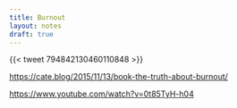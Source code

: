 ```yaml
---
title: Burnout
layout: notes
draft: true
---
```


{{< tweet 794842130460110848 >}}

https://cate.blog/2015/11/13/book-the-truth-about-burnout/

https://www.youtube.com/watch?v=0t85TyH-h04
